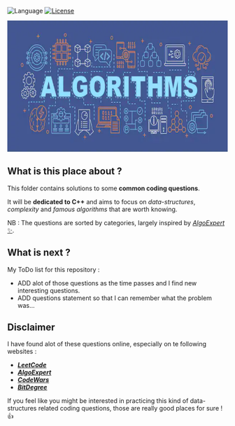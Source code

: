 ![Language](https://img.shields.io/badge/language-C++14-orange.svg) [![License](https://img.shields.io/badge/license-MIT-blue.svg)](./LICENSE.md)

<p align="center">
  <img width="800" height="300" src="banner.png">
</p>

## What is this place about ?

This folder contains solutions to some **common coding questions**.

It will be **dedicated to C++** and aims to focus on _data-structures_, _complexity_ and _famous algorithms_ that are worth knowing.

NB : The questions are sorted by categories, largely inspired by [_AlgoExpert_ :sparkles:](https://www.algoexpert.io).

## What is next ?

My ToDo list for this repository :

* ADD alot of those questions as the time passes and I find new interesting questions.
* ADD questions statement so that I can remember what the problem was...

## Disclaimer

I have found alot of these questions online, especially on te following websites :

* [**_LeetCode_**](https://leetcode.com/problemset)
* [**_AlgoExpert_**](https://www.algoexpert.io)
* [**_CodeWars_**](https://www.codewars.com)
* [**_BitDegree_**](https://www.bitdegree.org)

If you feel like you might be interested in practicing this kind of data-structures related coding questions, those are really good places for sure !  :thumbsup:

